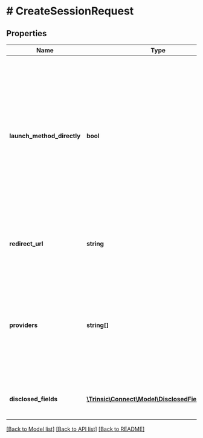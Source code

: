 # # CreateSessionRequest

## Properties

Name | Type | Description | Notes
------------ | ------------- | ------------- | -------------
**launch_method_directly** | **bool** | Whether to immediately launch the identity provider, without invoking the Trinsic Connect Widget UI.                Users will not be shown the Connect Widget; therefore, reuse of Connect credentials, selection of an identity provider, and saving a verification for future reuse  are not available to the end user in this mode.                Sessions created with this option enabled must be created with a &#x60;RedirectUrl&#x60; specified, and cannot be invoked using the frontend SDK at this time. | [optional]
**redirect_url** | **string** | The URL to redirect to after the user has completed the identity verification process.                If &#x60;LaunchMethodDirectly&#x60; is set to &#x60;true&#x60;, this field is required. | [optional]
**providers** | **string[]** | The list of allowed identity providers. If not specified, all available providers will be allowed.                If &#x60;LaunchMethodDirectly&#x60; is &#x60;true&#x60;, this field must be set, and must have only a single entry.  If &#x60;LaunchMethodDirectly&#x60; is not specified or is &#x60;false&#x60;, this field may have any number of entries. | [optional]
**disclosed_fields** | [**\Trinsic\Connect\Model\DisclosedFieldsRequest**](DisclosedFieldsRequest.md) | Specific identity attributes to request. If not provided, all available attributes will be requested. | [optional]

[[Back to Model list]](../../README.md#models) [[Back to API list]](../../README.md#endpoints) [[Back to README]](../../README.md)
